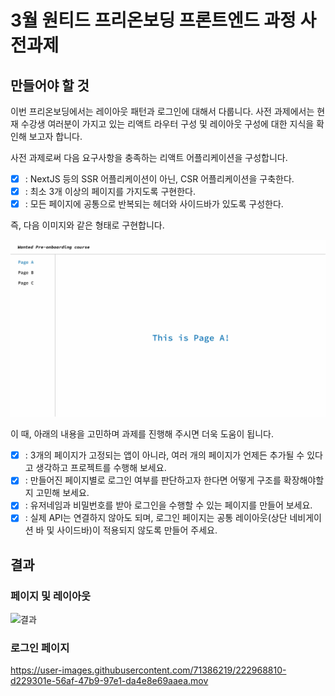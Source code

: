 # 3월 원티드 프리온보딩 프론트엔드 과정 사전과제

## 만들어야 할 것

이번 프리온보딩에서는 레이아웃 패턴과 로그인에 대해서 다룹니다. 사전 과제에서는 현재 수강생 여러분이 가지고 있는 리액트 라우터 구성 및 레이아웃 구성에 대한 지식을 확인해 보고자 합니다.

사전 과제로써 다음 요구사항을 충족하는 리액트 어플리케이션을 구성합니다.

- [x] : NextJS 등의 SSR 어플리케이션이 아닌, CSR 어플리케이션을 구축한다.
- [x] : 최소 3개 이상의 페이지를 가지도록 구현한다.
- [x] : 모든 페이지에 공통으로 반복되는 헤더와 사이드바가 있도록 구성한다.

즉, 다음 이미지와 같은 형태로 구현합니다.

![sample-image](./sample.jpg)

이 때, 아래의 내용을 고민하며 과제를 진행해 주시면 더욱 도움이 됩니다.

- [x] : 3개의 페이지가 고정되는 앱이 아니라, 여러 개의 페이지가 언제든 추가될 수 있다고 생각하고 프로젝트를 수행해 보세요.
- [x] : 만들어진 페이지별로 로그인 여부를 판단하고자 한다면 어떻게 구조를 확장해야할지 고민해 보세요.
- [x] : 유저네임과 비밀번호를 받아 로그인을 수행할 수 있는 페이지를 만들어 보세요.
- [x] : 실제 API는 연결하지 않아도 되며, 로그인 페이지는 공통 레이아웃(상단 네비게이션 바 및 사이드바)이 적용되지 않도록 만들어 주세요.

## 결과

### 페이지 및 레이아웃

![결과](https://user-images.githubusercontent.com/71386219/222946409-5e6f50ba-dceb-4d7c-90c2-825b43fa8668.gif)

### 로그인 페이지

https://user-images.githubusercontent.com/71386219/222968810-d229301e-56af-47b9-97e1-da4e8e69aaea.mov
